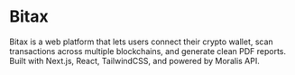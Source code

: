 # Bitax
Bitax is a web platform that lets users connect their crypto wallet, scan transactions across multiple blockchains, and generate clean PDF reports. Built with Next.js, React, TailwindCSS, and powered by Moralis API.

